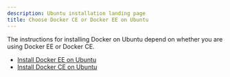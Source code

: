 ```yaml
---
description: Ubuntu installation landing page
title: Choose Docker CE or Docker EE on Ubuntu
---
```


The instructions for installing Docker on Ubuntu depend on whether you are using
Docker EE or Docker CE.

- [Install Docker EE on Ubuntu](/engine/installation/linux/docker-ee/ubuntu.md)
- [Install Docker CE on Ubuntu](/engine/installation/linux/docker-ce/ubuntu.md)